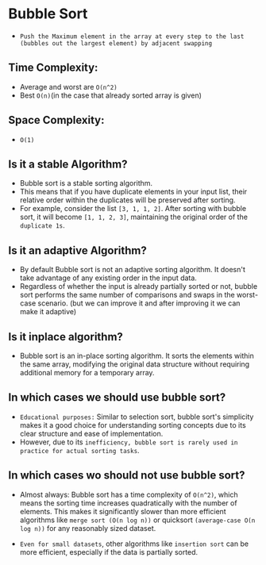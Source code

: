 # Bubble Sort
- `Push the Maximum element in the array at every step to the last (bubbles out the largest element) by adjacent swapping`
## Time Complexity:
- Average and worst are `O(n^2)`
- Best `O(n)`(in the case that already sorted array is given)
## Space Complexity:
- `O(1)`
## Is it a stable Algorithm?
- Bubble sort is a stable sorting algorithm. 
- This means that if you have duplicate elements in your input list, their relative order within the duplicates will be preserved after sorting.
- For example, consider the list `[3, 1, 1, 2]`. After sorting with bubble sort, it will become `[1, 1, 2, 3]`, maintaining the original order of the `duplicate 1s`.
## Is it an adaptive Algorithm?
- By default Bubble sort is not an adaptive sorting algorithm. It doesn't take advantage of any existing order in the input data. 
- Regardless of whether the input is already partially sorted or not, bubble sort performs the same number of comparisons and swaps in the worst-case scenario. (but we can improve it and after improving it we can make it adaptive)

## Is it inplace algorithm?
- Bubble sort is an in-place sorting algorithm. It sorts the elements within the same array, modifying the original data structure without requiring additional memory for a temporary array.
## In which cases we should use bubble sort?
- `Educational purposes:` Similar to selection sort, bubble sort's simplicity makes it a good choice for understanding sorting concepts due to its clear structure and ease of implementation.
- However, due to its `inefficiency, bubble sort is rarely used in practice for actual sorting tasks`.
## In which cases wo should not use bubble sort?
- Almost always: Bubble sort has a time complexity of `O(n^2)`, which means the sorting time increases quadratically with the number of elements. This makes it significantly slower than more efficient algorithms like `merge sort (O(n log n))` or quicksort `(average-case O(n log n))` for any reasonably sized dataset.

- `Even for small datasets`, other algorithms like `insertion sort` can be more efficient, especially if the data is partially sorted.

